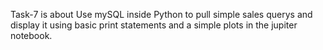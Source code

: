 Task-7 is about Use mySQL inside Python to pull simple sales querys and display it using basic print statements and a simple plots in the jupiter notebook.
